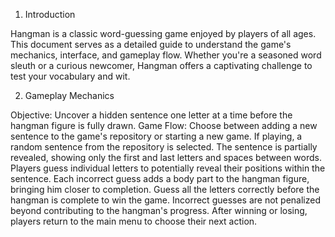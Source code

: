 1. Introduction

Hangman is a classic word-guessing game enjoyed by players of all ages. This document serves as a detailed guide to understand the game's mechanics, interface, and gameplay flow. Whether you're a seasoned word sleuth or a curious newcomer, Hangman offers a captivating challenge to test your vocabulary and wit.

2. Gameplay Mechanics

Objective: Uncover a hidden sentence one letter at a time before the hangman figure is fully drawn.
Game Flow:
Choose between adding a new sentence to the game's repository or starting a new game.
If playing, a random sentence from the repository is selected.
The sentence is partially revealed, showing only the first and last letters and spaces between words.
Players guess individual letters to potentially reveal their positions within the sentence.
Each incorrect guess adds a body part to the hangman figure, bringing him closer to completion.
Guess all the letters correctly before the hangman is complete to win the game.
Incorrect guesses are not penalized beyond contributing to the hangman's progress.
After winning or losing, players return to the main menu to choose their next action.
